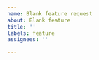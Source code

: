 ```yaml
---
name: Blank feature request
about: Blank feature
title: ''
labels: feature
assignees: ''

---
```



